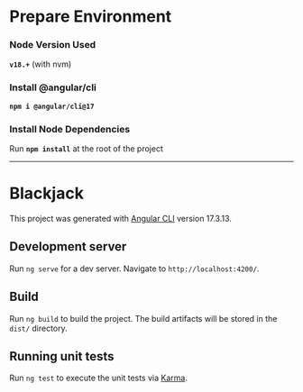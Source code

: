 
# Prepare Environment

### Node Version Used

**`v18.+`** (with nvm)

### Install @angular/cli

**`npm i @angular/cli@17`**

### Install Node Dependencies

Run **`npm install`** at the root of the project

---

# Blackjack

This project was generated with [Angular CLI](https://github.com/angular/angular-cli) version 17.3.13.

## Development server

Run `ng serve` for a dev server. Navigate to `http://localhost:4200/`. 

## Build

Run `ng build` to build the project. The build artifacts will be stored in the `dist/` directory.

## Running unit tests

Run `ng test` to execute the unit tests via [Karma](https://karma-runner.github.io).

